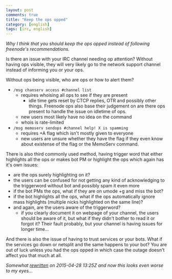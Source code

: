 ```yaml
---
layout: post
comments: true
title: "Keep the ops opped"
category: [english]
tags: [irc, english]
---
```


*Why I think that you should keep the ops opped instead of following
freenode's recommendations.*

Is there an issue with your IRC channel needing op attention? Without
having ops visible, they will very likely go to the network support channel
instead of informing you or your ops.

Without ops being visible, who are ops or how to alert them?

* `/msg chanserv access #channel list`
    * requires whoising all ops to see if they are present
        * idle time gets reset by CTCP replies, OTR and possibly other
          things. Freenode ops also base their judgement on are there ops
          present to handle the issue on idletime of ops.
    * new users most likely have no idea on the command
    * whois is rate-limited
* `/msg memoserv sendops #channel help! X is spamming`
    * requires +A flag which isn't mostly given to everyone
    * new users are unsure whether they have the flag if they even know
      about existense of the flag or the MemoServ command.

There is also third commonly used method, having trigger word that either
highlights all the ops or makes bot PM or highlight the ops which again
has it's own issues:

* are the ops surely highlighting on it?
* the users can be confused for not getting any kind of acknowledging to
  the triggerword without bot and possibly spam it even more
* if the bot PMs the ops, what if they are on umode +g and miss the bot?
* if the bot highlights all the ops, what if the ops automatically ignore
  mass highlights (multiple nicks highlighted on the same line)?
* and again, are the users aware of the triggerword?
    * if you clearly document it on webpage of your channel, the users
      should be aware of it, but what if they didn't bother to read it or
      forgot it? Their fault probably, but your channel is having issues
      for longer time...

And there is also the issue of having to trust services or your bots.
What if the services go down or netsplit and the same happens to your bot?
You are out of luck unless you had the ops opped in which case the outage
doesn't affect you that much at all.

*Somewhat [rewritten] on 2015-04-28 13:25Z and now this looks even worse
to my eyes...*

[rewritten]:https://github.com/Mikaela/mikaela.github.io/commit/9a2498dab572efec07f11cf68ddddb29d792def1
